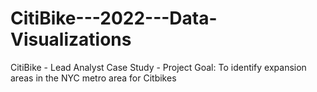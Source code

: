 # CitiBike---2022---Data-Visualizations
CitiBike - Lead Analyst Case Study - Project Goal: To identify expansion areas in the NYC metro area for Citbikes 
